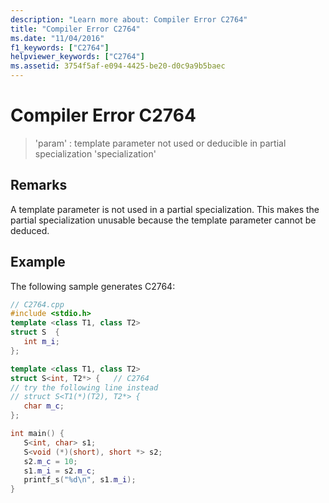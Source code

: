```yaml
---
description: "Learn more about: Compiler Error C2764"
title: "Compiler Error C2764"
ms.date: "11/04/2016"
f1_keywords: ["C2764"]
helpviewer_keywords: ["C2764"]
ms.assetid: 3754f5af-e094-4425-be20-d0c9a9b5baec
---
```

# Compiler Error C2764

> 'param' : template parameter not used or deducible in partial specialization 'specialization'

## Remarks

A template parameter is not used in a partial specialization. This makes the partial specialization unusable because the template parameter cannot be deduced.

## Example

The following sample generates C2764:

```cpp
// C2764.cpp
#include <stdio.h>
template <class T1, class T2>
struct S  {
   int m_i;
};

template <class T1, class T2>
struct S<int, T2*> {   // C2764
// try the following line instead
// struct S<T1(*)(T2), T2*> {
   char m_c;
};

int main() {
   S<int, char> s1;
   S<void (*)(short), short *> s2;
   s2.m_c = 10;
   s1.m_i = s2.m_c;
   printf_s("%d\n", s1.m_i);
}
```
